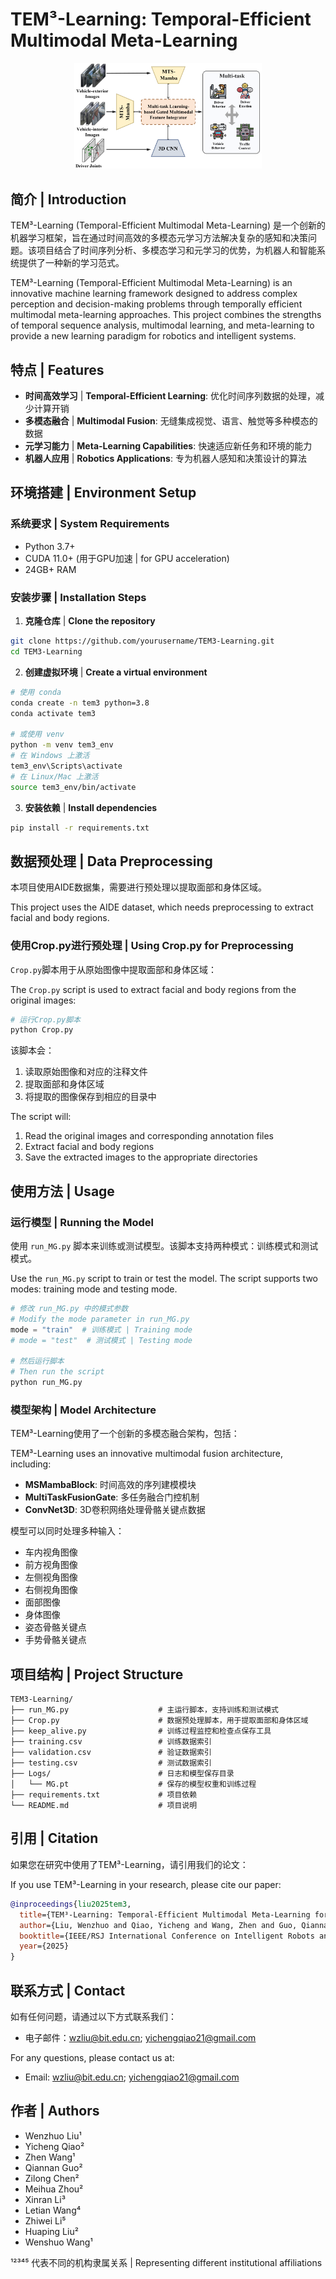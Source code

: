 # TEM³-Learning: Temporal-Efficient Multimodal Meta-Learning

<div align="center">
  <img src="framework.png" alt="TEM³-Learning Logo" width="300"/>
</div>

## 简介 | Introduction

TEM³-Learning (Temporal-Efficient Multimodal Meta-Learning) 是一个创新的机器学习框架，旨在通过时间高效的多模态元学习方法解决复杂的感知和决策问题。该项目结合了时间序列分析、多模态学习和元学习的优势，为机器人和智能系统提供了一种新的学习范式。

TEM³-Learning (Temporal-Efficient Multimodal Meta-Learning) is an innovative machine learning framework designed to address complex perception and decision-making problems through temporally efficient multimodal meta-learning approaches. This project combines the strengths of temporal sequence analysis, multimodal learning, and meta-learning to provide a new learning paradigm for robotics and intelligent systems.

## 特点 | Features

- **时间高效学习** | **Temporal-Efficient Learning**: 优化时间序列数据的处理，减少计算开销
- **多模态融合** | **Multimodal Fusion**: 无缝集成视觉、语言、触觉等多种模态的数据
- **元学习能力** | **Meta-Learning Capabilities**: 快速适应新任务和环境的能力
- **机器人应用** | **Robotics Applications**: 专为机器人感知和决策设计的算法

## 环境搭建 | Environment Setup

### 系统要求 | System Requirements

- Python 3.7+
- CUDA 11.0+ (用于GPU加速 | for GPU acceleration)
- 24GB+ RAM

### 安装步骤 | Installation Steps

1. **克隆仓库** | **Clone the repository**

```bash
git clone https://github.com/yourusername/TEM3-Learning.git
cd TEM3-Learning
```

2. **创建虚拟环境** | **Create a virtual environment**

```bash
# 使用 conda
conda create -n tem3 python=3.8
conda activate tem3

# 或使用 venv
python -m venv tem3_env
# 在 Windows 上激活
tem3_env\Scripts\activate
# 在 Linux/Mac 上激活
source tem3_env/bin/activate
```

3. **安装依赖** | **Install dependencies**

```bash
pip install -r requirements.txt
```

## 数据预处理 | Data Preprocessing

本项目使用AIDE数据集，需要进行预处理以提取面部和身体区域。

This project uses the AIDE dataset, which needs preprocessing to extract facial and body regions.

### 使用Crop.py进行预处理 | Using Crop.py for Preprocessing

`Crop.py`脚本用于从原始图像中提取面部和身体区域：

The `Crop.py` script is used to extract facial and body regions from the original images:

```bash
# 运行Crop.py脚本
python Crop.py
```

该脚本会：
1. 读取原始图像和对应的注释文件
2. 提取面部和身体区域
3. 将提取的图像保存到相应的目录中

The script will:
1. Read the original images and corresponding annotation files
2. Extract facial and body regions
3. Save the extracted images to the appropriate directories

## 使用方法 | Usage

### 运行模型 | Running the Model

使用 `run_MG.py` 脚本来训练或测试模型。该脚本支持两种模式：训练模式和测试模式。

Use the `run_MG.py` script to train or test the model. The script supports two modes: training mode and testing mode.

```python
# 修改 run_MG.py 中的模式参数
# Modify the mode parameter in run_MG.py
mode = "train"  # 训练模式 | Training mode
# mode = "test"  # 测试模式 | Testing mode

# 然后运行脚本
# Then run the script
python run_MG.py
```

### 模型架构 | Model Architecture

TEM³-Learning使用了一个创新的多模态融合架构，包括：

TEM³-Learning uses an innovative multimodal fusion architecture, including:

- **MSMambaBlock**: 时间高效的序列建模模块
- **MultiTaskFusionGate**: 多任务融合门控机制
- **ConvNet3D**: 3D卷积网络处理骨骼关键点数据

模型可以同时处理多种输入：
- 车内视角图像
- 前方视角图像
- 左侧视角图像
- 右侧视角图像
- 面部图像
- 身体图像
- 姿态骨骼关键点
- 手势骨骼关键点

## 项目结构 | Project Structure

```
TEM3-Learning/
├── run_MG.py                    # 主运行脚本，支持训练和测试模式
├── Crop.py                      # 数据预处理脚本，用于提取面部和身体区域
├── keep_alive.py                # 训练过程监控和检查点保存工具
├── training.csv                 # 训练数据索引
├── validation.csv               # 验证数据索引
├── testing.csv                  # 测试数据索引
├── Logs/                        # 日志和模型保存目录
│   └── MG.pt                    # 保存的模型权重和训练过程
├── requirements.txt             # 项目依赖
└── README.md                    # 项目说明
```

## 引用 | Citation

如果您在研究中使用了TEM³-Learning，请引用我们的论文：

If you use TEM³-Learning in your research, please cite our paper:

```bibtex
@inproceedings{liu2025tem3,
  title={TEM³-Learning: Temporal-Efficient Multimodal Meta-Learning for Robotic Applications},
  author={Liu, Wenzhuo and Qiao, Yicheng and Wang, Zhen and Guo, Qiannan and Chen, Zilong and Zhou, Meihua and Li, Xinran and Wang, Letian and Li, Zhiwei and Liu, Huaping and Wang, Wenshuo},
  booktitle={IEEE/RSJ International Conference on Intelligent Robots and Systems (IROS)},
  year={2025}
}
```

## 联系方式 | Contact

如有任何问题，请通过以下方式联系我们：
- 电子邮件：wzliu@bit.edu.cn; yichengqiao21@gmail.com


For any questions, please contact us at:
- Email: wzliu@bit.edu.cn; yichengqiao21@gmail.com

  
  
## 作者 | Authors

- Wenzhuo Liu¹
- Yicheng Qiao²
- Zhen Wang¹
- Qiannan Guo²
- Zilong Chen²
- Meihua Zhou²
- Xinran Li³
- Letian Wang⁴
- Zhiwei Li⁵
- Huaping Liu²
- Wenshuo Wang¹

¹²³⁴⁵ 代表不同的机构隶属关系 | Representing different institutional affiliations